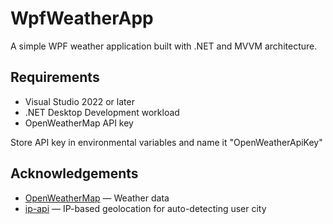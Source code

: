 # WpfWeatherApp

A simple WPF weather application built with .NET and MVVM architecture.

## Requirements

- Visual Studio 2022 or later
- .NET Desktop Development workload
- OpenWeatherMap API key

Store API key in environmental variables and name it "OpenWeatherApiKey"

## Acknowledgements

- [OpenWeatherMap](https://openweathermap.org/) — Weather data
- [ip-api](http://ip-api.com/) — IP-based geolocation for auto-detecting user city
